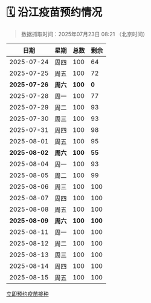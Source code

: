 # 🗓️ 沿江疫苗预约情况

> 数据抓取时间：2025年07月23日 08:21 （北京时间）

| 日期 | 星期 | 总数 | 剩余 |
|------|------|------|------|
| 2025-07-24 | 周四 | 100 | 64 |
| 2025-07-25 | 周五 | 100 | 72 |
| **2025-07-26** | **周六** | **100** | **0** |
| 2025-07-28 | 周一 | 100 | 77 |
| 2025-07-29 | 周二 | 100 | 93 |
| 2025-07-30 | 周三 | 100 | 93 |
| 2025-07-31 | 周四 | 100 | 98 |
| 2025-08-01 | 周五 | 100 | 95 |
| **2025-08-02** | **周六** | **100** | **55** |
| 2025-08-04 | 周一 | 100 | 93 |
| 2025-08-05 | 周二 | 100 | 99 |
| 2025-08-06 | 周三 | 100 | 100 |
| 2025-08-07 | 周四 | 100 | 100 |
| 2025-08-08 | 周五 | 100 | 100 |
| **2025-08-09** | **周六** | **100** | **100** |
| 2025-08-11 | 周一 | 100 | 100 |
| 2025-08-12 | 周二 | 100 | 100 |
| 2025-08-13 | 周三 | 100 | 100 |
| 2025-08-14 | 周四 | 100 | 100 |
| 2025-08-15 | 周五 | 100 | 100 |


<div class="button-container">
<a class="btn" href="http://yfzweb.ishequ.net/#/login" target="_blank">立即预约疫苗接种</a>
</div>
